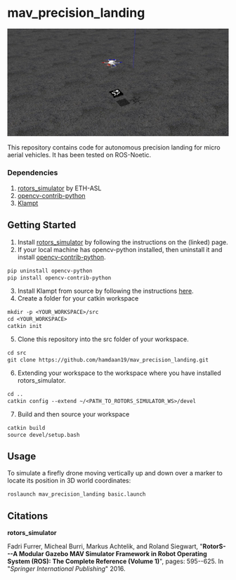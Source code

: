 # mav_precision_landing

![gazebo simulation](/img/photo1.jpg "Gazebo Simulation with rotors_simulator")

This repository contains code for autonomous precision landing for micro aerial vehicles. It has been tested on ROS-Noetic. 

### Dependencies
1. [rotors_simulator](https://github.com/ethz-asl/rotors_simulator) by ETH-ASL
2. [opencv-contrib-python](https://pypi.org/project/opencv-contrib-python/)
3. [Klampt](http://motion.cs.illinois.edu/software/klampt/latest/pyklampt_docs/Manual-Installation.html)

## Getting Started
1. Install [rotors_simulator](https://github.com/ethz-asl/rotors_simulator) by following the instructions on the (linked) page.
2. If your local machine has opencv-python installed, then uninstall it and install [opencv-contrib-python](https://pypi.org/project/opencv-contrib-python/).
```
pip uninstall opencv-python
pip install opencv-contrib-python
```
3. Install Klampt from source by following the instructions [here](https://github.com/krishauser/Klampt/blob/master/Cpp/docs/Tutorials/Install-Linux.md).
4. Create a folder for your catkin workspace
```
mkdir -p <YOUR_WORKSPACE>/src
cd <YOUR_WORKSPACE>
catkin init
```
5. Clone this repository into the src folder of your workspace.
```
cd src
git clone https://github.com/hamdaan19/mav_precision_landing.git
```
6. Extending your workspace to the workspace where you have installed rotors_simulator.
```
cd ..
catkin config --extend ~/<PATH_TO_ROTORS_SIMULATOR_WS>/devel
```
7. Build and then source your workspace
```
catkin build
source devel/setup.bash
```
## Usage
To simulate a firefly drone moving vertically up and down over a marker to locate its position in 3D world coordinates:
```
roslaunch mav_precision_landing basic.launch
```

## Citations
**rotors_simulator**
<p>Fadri Furrer, Micheal Burri, Markus Achtelik, and Roland Siegwart, "<b>RotorS---A Modular Gazebo MAV Simulator Framework in Robot Operating System (ROS): The Complete Reference (Volume 1)</b>", pages: 595--625. In "<i>Springer International Publishing</i>" 2016.</p> 

